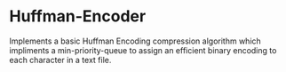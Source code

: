 # Huffman-Encoder
Implements a basic Huffman Encoding compression algorithm which impliments a min-priority-queue to assign 
an efficient binary encoding to each character in a text file.  
